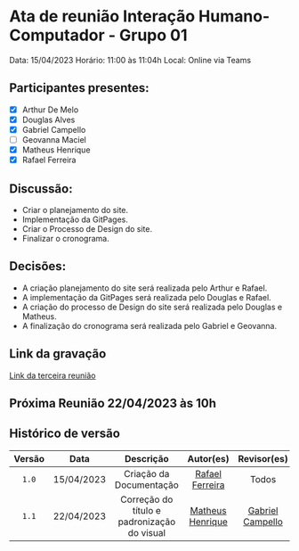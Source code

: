 # Ata de reunião Interação Humano-Computador - Grupo 01

Data: 15/04/2023
Horário: 11:00 às 11:04h
Local: Online via Teams

## Participantes presentes:

- [x] Arthur De Melo
- [x] Douglas Alves
- [x] Gabriel Campello
- [ ] Geovanna Maciel
- [x] Matheus Henrique
- [x] Rafael Ferreira

## Discussão:

- Criar o planejamento do site.
- Implementação da GitPages.
- Criar o Processo de Design do site.
- Finalizar o cronograma.

## Decisões:

- A criação planejamento do site será realizada pelo Arthur e Rafael.
- A implementação da GitPages será realizada pelo Douglas e Rafael.
- A criação do processo de Design do site será realizada pelo Douglas e Matheus.
- A finalização do cronograma será realizada pelo Gabriel e Geovanna.

## Link da gravação

[Link da terceira reunião](https://unbbr.sharepoint.com/:v:/s/REQeIHC-Grupo1/EZaZhvvBvp9BhRX3gwVg2swBFj_vrSZyyEWch3M99lYIXg?e=eeW8jp)

## Próxima Reunião 22/04/2023 às 10h

## Histórico de versão

| Versão |    Data    |                  Descrição                  |                    Autor(es)                     |                 Revisor(es)                 |
| :----: | :--------: | :-----------------------------------------: | :----------------------------------------------: | :-----------------------------------------: |
| `1.0`  | 15/04/2023 |           Criação da Documentação           | [Rafael Ferreira](https://github.com/RafaelCLG0) |                    Todos                    |
| `1.1`  | 22/04/2023 | Correção do título e padronização do visual | [Matheus Henrique](https://github.com/mathonaut) | [Gabriel Campello](https://github.com/G16C) |

